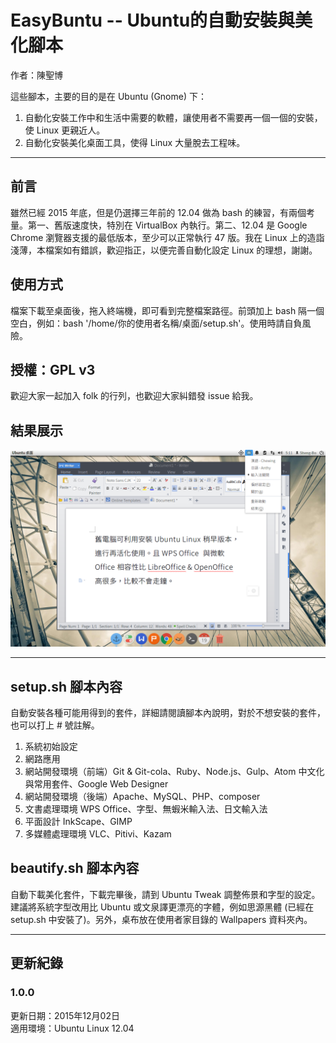 # EasyBuntu -- Ubuntu的自動安裝與美化腳本
作者：陳聖博

這些腳本，主要的目的是在 Ubuntu (Gnome) 下：

1. 自動化安裝工作中和生活中需要的軟體，讓使用者不需要再一個一個的安裝，使 Linux 更親近人。
2. 自動化安裝美化桌面工具，使得 Linux 大量脫去工程味。

-----

## 前言
雖然已經 2015 年底，但是仍選擇三年前的 12.04 做為 bash 的練習，有兩個考量。第一、舊版速度快，特別在 VirtualBox 內執行。第二、12.04 是 Google Chrome 瀏覽器支援的最低版本，至少可以正常執行 47 版。我在 Linux 上的造詣淺薄，本檔案如有錯誤，歡迎指正，以便完善自動化設定 Linux 的理想，謝謝。

## 使用方式
檔案下載至桌面後，拖入終端機，即可看到完整檔案路徑。前頭加上 bash 隔一個空白，例如：bash '/home/你的使用者名稱/桌面/setup.sh'。使用時請自負風險。

## 授權：GPL v3
歡迎大家一起加入 folk 的行列，也歡迎大家糾錯發 issue 給我。

## 結果展示
![alt text](12.04/screenshot.png)


-----
## setup.sh 腳本內容
自動安裝各種可能用得到的套件，詳細請閱讀腳本內說明，對於不想安裝的套件，也可以打上 # 號註解。

1. 系統初始設定
1. 網路應用
1. 網站開發環境（前端）Git & Git-cola、Ruby、Node.js、Gulp、Atom 中文化與常用套件、Google Web Designer
1. 網站開發環境（後端）Apache、MySQL、PHP、composer
1. 文書處理環境 WPS Office、字型、無蝦米輸入法、日文輸入法
1. 平面設計 InkScape、GIMP
1. 多媒體處理環境 VLC、Pitivi、Kazam

## beautify.sh 腳本內容

自動下載美化套件，下載完畢後，請到 Ubuntu Tweak 調整佈景和字型的設定。建議將系統字型改用比 Ubuntu 或文泉譯更漂亮的字體，例如思源黑體 (已經在 setup.sh 中安裝了)。另外，桌布放在使用者家目錄的 Wallpapers 資料夾內。



-----
## 更新紀錄


### 1.0.0
更新日期：2015年12月02日  
適用環境：Ubuntu Linux 12.04
